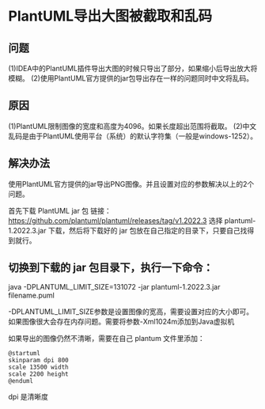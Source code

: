 # PlantUML导出大图被截取和乱码

## 问题

(1)IDEA中的PlantUML插件导出大图的时候只导出了部分，如果缩小后导出放大将模糊。
(2)使用PlantUML官方提供的jar包导出存在一样的问题同时中文将乱码。

## 原因

(1)PlantUML限制图像的宽度和高度为4096。如果长度超出范围将截取。
(2)中文乱码是由于PlantUML使用平台（系统）的默认字符集（一般是windows-1252）。


## 解决办法

使用PlantUML官方提供的jar导出PNG图像。并且设置对应的参数解决以上的2个问题。

首先下载 PlantUML jar 包
链接：https://github.com/plantuml/plantuml/releases/tag/v1.2022.3
选择 plantuml-1.2022.3.jar 下载，然后将下载好的 jar 包放在自己指定的目录下，只要自己找得到就行。

## 切换到下载的 jar 包目录下，执行一下命令：
java -DPLANTUML_LIMIT_SIZE=131072 -jar plantuml-1.2022.3.jar filename.puml

-DPLANTUML_LIMIT_SIZE参数是设置图像的宽高，需要设置对应的大小即可。如果图像很大会存在内存问题。需要将参数-Xml1024m添加到Java虚拟机

如果导出的图像仍然不清晰，需要在自己 plantum 文件里添加：

```puml
@startuml
skinparam dpi 800
scale 13500 width
scale 2200 height
@enduml
```

dpi 是清晰度


